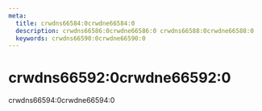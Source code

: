 ```yaml
---
meta:
  title: crwdns66584:0crwdne66584:0
  description: crwdns66586:0crwdne66586:0 crwdns66588:0crwdne66588:0
  keywords: crwdns66590:0crwdne66590:0
---
```


# crwdns66592:0crwdne66592:0

crwdns66594:0crwdne66594:0

<entry-ad />

<backmatter />
